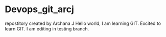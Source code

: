# Devops_git_arcj
repostitory created by Archana J
Hello world, I am learning GIT. Excited to learn GIT.
I am editing in testing branch.

